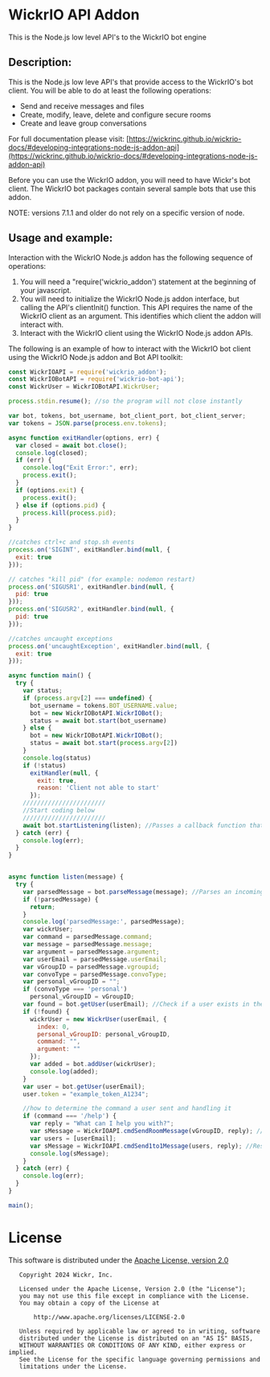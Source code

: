 # WickrIO API Addon

This is the Node.js low level API's to the WickrIO bot engine

## Description:

This is the Node.js low leve API's that provide access to the WickrIO's bot client.  You will be able to do at least the following operations:

* Send and receive messages and files
* Create, modify, leave, delete and configure secure rooms
* Create and leave group conversations

For full documentation please visit: [https://wickrinc.github.io/wickrio-docs/#developing-integrations-node-js-addon-api](https://wickrinc.github.io/wickrio-docs/#developing-integrations-node-js-addon-api)

Before you can use the WickrIO addon, you will need to have Wickr's bot client. The WickrIO bot packages contain several sample bots that use this addon.

NOTE: versions 7.1.1 and older do not rely on a specific version of node.

## Usage and example:

Interaction with the WickrIO Node.js addon has the following sequence of operations:

1. You will need a "require('wickrio_addon') statement at the beginning of your javascript.
2. You will need to initialize the WickrIO Node.js addon interface, but calling the API's clientInit() function. This API requires the name of the WickrIO client as an argument. This identifies which client the addon will interact with.
3. Interact with the WickrIO client using the WickrIO Node.js addon APIs.

The following is an example of how to interact with the WickrIO bot client using the WickrIO Node.js addon and Bot API toolkit:

```javascript
const WickrIOAPI = require('wickrio_addon');
const WickrIOBotAPI = require('wickrio-bot-api');
const WickrUser = WickrIOBotAPI.WickrUser;

process.stdin.resume(); //so the program will not close instantly

var bot, tokens, bot_username, bot_client_port, bot_client_server;
var tokens = JSON.parse(process.env.tokens);

async function exitHandler(options, err) {
  var closed = await bot.close();
  console.log(closed);
  if (err) {
    console.log("Exit Error:", err);
    process.exit();
  }
  if (options.exit) {
    process.exit();
  } else if (options.pid) {
    process.kill(process.pid);
  }
}

//catches ctrl+c and stop.sh events
process.on('SIGINT', exitHandler.bind(null, {
  exit: true
}));

// catches "kill pid" (for example: nodemon restart)
process.on('SIGUSR1', exitHandler.bind(null, {
  pid: true
}));
process.on('SIGUSR2', exitHandler.bind(null, {
  pid: true
}));

//catches uncaught exceptions
process.on('uncaughtException', exitHandler.bind(null, {
  exit: true
}));

async function main() {
  try {
    var status;
    if (process.argv[2] === undefined) {
      bot_username = tokens.BOT_USERNAME.value;
      bot = new WickrIOBotAPI.WickrIOBot();
      status = await bot.start(bot_username)
    } else {
      bot = new WickrIOBotAPI.WickrIOBot();
      status = await bot.start(process.argv[2])
    }
    console.log(status)
    if (!status)
      exitHandler(null, {
        exit: true,
        reason: 'Client not able to start'
      });
    ///////////////////////
    //Start coding below
    ///////////////////////
    await bot.startListening(listen); //Passes a callback function that will receive incoming messages into the bot client
  } catch (err) {
    console.log(err);
  }
}


async function listen(message) {
  try {
    var parsedMessage = bot.parseMessage(message); //Parses an incoming message and returns and object with command, argument, vGroupID and Sender fields
    if (!parsedMessage) {
      return;
    }
    console.log('parsedMessage:', parsedMessage);
    var wickrUser;
    var command = parsedMessage.command;
    var message = parsedMessage.message;
    var argument = parsedMessage.argument;
    var userEmail = parsedMessage.userEmail;
    var vGroupID = parsedMessage.vgroupid;
    var convoType = parsedMessage.convoType;
    var personal_vGroupID = "";
    if (convoType === 'personal')
      personal_vGroupID = vGroupID;
    var found = bot.getUser(userEmail); //Check if a user exists in the database and get his position in the database
    if (!found) {
      wickrUser = new WickrUser(userEmail, {
        index: 0,
        personal_vGroupID: personal_vGroupID,
        command: "",
        argument: ""
      });
      var added = bot.addUser(wickrUser);
      console.log(added);
    }
    var user = bot.getUser(userEmail);
    user.token = "example_token_A1234";

    //how to determine the command a user sent and handling it
    if (command === '/help') {
      var reply = "What can I help you with?";
      var sMessage = WickrIOAPI.cmdSendRoomMessage(vGroupID, reply); //Respond back to the user or room with a message(using vGroupID)
      var users = [userEmail];
      var sMessage = WickrIOAPI.cmdSend1to1Message(users, reply); //Respond back to the user(using user wickrEmail)
      console.log(sMessage);
    }
  } catch (err) {
    console.log(err);
  }
}

main();
```

# License

This software is distributed under the [Apache License, version 2.0](https://www.apache.org/licenses/LICENSE-2.0.html)

```
   Copyright 2024 Wickr, Inc.

   Licensed under the Apache License, Version 2.0 (the "License");
   you may not use this file except in compliance with the License.
   You may obtain a copy of the License at

       http://www.apache.org/licenses/LICENSE-2.0

   Unless required by applicable law or agreed to in writing, software
   distributed under the License is distributed on an "AS IS" BASIS,
   WITHOUT WARRANTIES OR CONDITIONS OF ANY KIND, either express or implied.
   See the License for the specific language governing permissions and
   limitations under the License.
```
